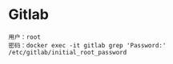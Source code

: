 # Gitlab

```
用户：root
密码：docker exec -it gitlab grep 'Password:' /etc/gitlab/initial_root_password
```

